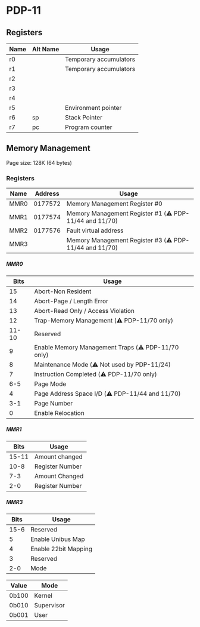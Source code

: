 # PDP-11

## Registers

| Name | Alt Name | Usage                  |
|------|----------|------------------------|
| r0   |          | Temporary accumulators |
| r1   |          | Temporary accumulators |
| r2   |          |                        |
| r3   |          |                        |
| r4   |          |                        |
| r5   |          | Environment pointer    |
| r6   | sp       | Stack Pointer          |
| r7   | pc       | Program counter        |

## Memory Management

Page size: 128K (64 bytes)

### Registers

| Name  | Address | Usage                                                   |
|-------|---------|---------------------------------------------------------|
| MMR0  | 0177572 | Memory Management Register #0                           |
| MMR1  | 0177574 | Memory Management Register #1 (⚠️ PDP-11/44 and 11/70) |
| MMR2  | 0177576 | Fault virtual address                                   |
| MMR3  |         | Memory Management Register #3 (⚠️ PDP-11/44 and 11/70) |

##### MMR0

| Bits  | Usage |
|-------|-------|
| 15    | Abort-Non Resident
| 14    | Abort-Page / Length Error
| 13    | Abort-Read Only / Access Violation
| 12    | Trap-Memory Management (⚠️ PDP-11/70 only)
| 11-10 | Reserved
| 9     | Enable Memory Management Traps (⚠️ PDP-11/70 only)
| 8     | Maintenance Mode (⚠️ Not used by PDP-11/24)
| 7     | Instruction Completed (⚠️ PDP-11/70 only)
| 6-5   | Page Mode
| 4     | Page Address Space I/D (⚠️ PDP-11/44 and 11/70)
| 3-1   | Page Number
| 0     | Enable Relocation

##### MMR1

| Bits  | Usage           |
|-------|-----------------|
| 15-11 | Amount changed  |
| 10-8  | Register Number |
| 7-3   | Amount Changed  |
| 2-0   | Register Number |

##### MMR3

| Bits | Usage                |
|------|----------------------|
| 15-6 | Reserved             |
| 5    | Enable Unibus Map    |
| 4    | Enable 22bit Mapping |
| 3    | Reserved             |
| 2-0  | Mode                 |

| Value | Mode       |
|-------|------------|
| 0b100 | Kernel     |
| 0b010 | Supervisor |
| 0b001 | User       |
